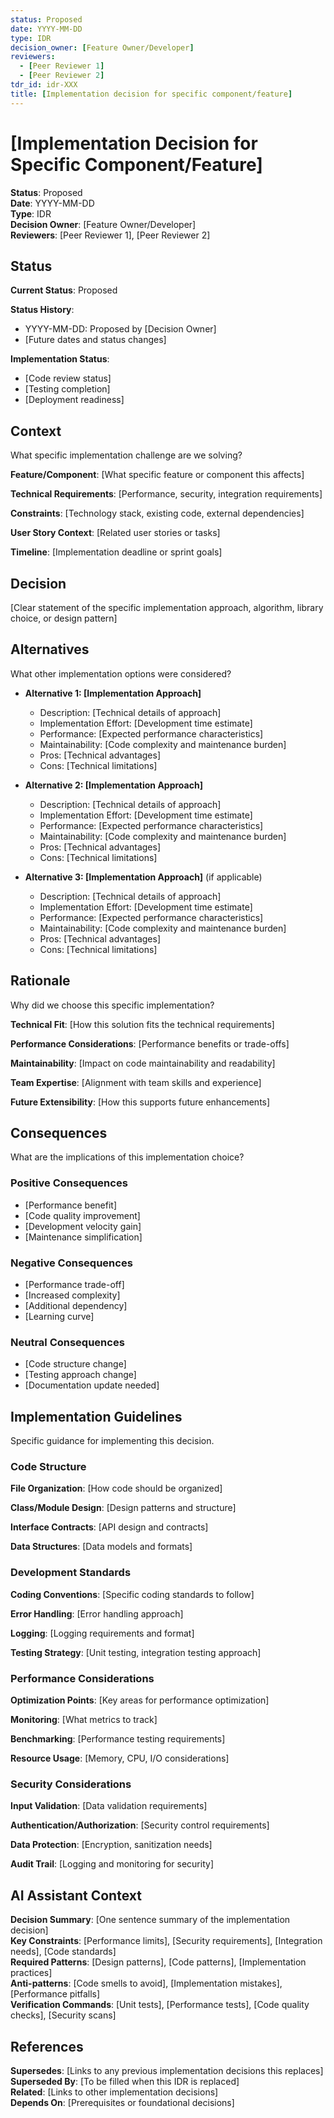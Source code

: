 ```yaml
---
status: Proposed
date: YYYY-MM-DD
type: IDR
decision_owner: [Feature Owner/Developer]
reviewers: 
  - [Peer Reviewer 1]
  - [Peer Reviewer 2]
tdr_id: idr-XXX
title: [Implementation decision for specific component/feature]
---
```


# [Implementation Decision for Specific Component/Feature]

**Status**: Proposed  
**Date**: YYYY-MM-DD  
**Type**: IDR  
**Decision Owner**: [Feature Owner/Developer]  
**Reviewers**: [Peer Reviewer 1], [Peer Reviewer 2]  

## Status

**Current Status**: Proposed

**Status History**:
- YYYY-MM-DD: Proposed by [Decision Owner]
- [Future dates and status changes]

**Implementation Status**:
- [Code review status]
- [Testing completion]
- [Deployment readiness]

## Context

What specific implementation challenge are we solving?

**Feature/Component**: [What specific feature or component this affects]

**Technical Requirements**: [Performance, security, integration requirements]

**Constraints**: [Technology stack, existing code, external dependencies]

**User Story Context**: [Related user stories or tasks]

**Timeline**: [Implementation deadline or sprint goals]

## Decision

[Clear statement of the specific implementation approach, algorithm, library choice, or design pattern]

## Alternatives

What other implementation options were considered?

- **Alternative 1: [Implementation Approach]**
  - Description: [Technical details of approach]
  - Implementation Effort: [Development time estimate]
  - Performance: [Expected performance characteristics]
  - Maintainability: [Code complexity and maintenance burden]
  - Pros: [Technical advantages]
  - Cons: [Technical limitations]

- **Alternative 2: [Implementation Approach]**
  - Description: [Technical details of approach]
  - Implementation Effort: [Development time estimate]
  - Performance: [Expected performance characteristics]
  - Maintainability: [Code complexity and maintenance burden]
  - Pros: [Technical advantages]
  - Cons: [Technical limitations]

- **Alternative 3: [Implementation Approach]** (if applicable)
  - Description: [Technical details of approach]
  - Implementation Effort: [Development time estimate]
  - Performance: [Expected performance characteristics]
  - Maintainability: [Code complexity and maintenance burden]
  - Pros: [Technical advantages]
  - Cons: [Technical limitations]

## Rationale

Why did we choose this specific implementation?

**Technical Fit**: [How this solution fits the technical requirements]

**Performance Considerations**: [Performance benefits or trade-offs]

**Maintainability**: [Impact on code maintainability and readability]

**Team Expertise**: [Alignment with team skills and experience]

**Future Extensibility**: [How this supports future enhancements]

## Consequences

What are the implications of this implementation choice?

### Positive Consequences

- [Performance benefit]
- [Code quality improvement]
- [Development velocity gain]
- [Maintenance simplification]

### Negative Consequences

- [Performance trade-off]
- [Increased complexity]
- [Additional dependency]
- [Learning curve]

### Neutral Consequences

- [Code structure change]
- [Testing approach change]
- [Documentation update needed]

## Implementation Guidelines

Specific guidance for implementing this decision.

### Code Structure

**File Organization**: [How code should be organized]

**Class/Module Design**: [Design patterns and structure]

**Interface Contracts**: [API design and contracts]

**Data Structures**: [Data models and formats]

### Development Standards

**Coding Conventions**: [Specific coding standards to follow]

**Error Handling**: [Error handling approach]

**Logging**: [Logging requirements and format]

**Testing Strategy**: [Unit testing, integration testing approach]

### Performance Considerations

**Optimization Points**: [Key areas for performance optimization]

**Monitoring**: [What metrics to track]

**Benchmarking**: [Performance testing requirements]

**Resource Usage**: [Memory, CPU, I/O considerations]

### Security Considerations

**Input Validation**: [Data validation requirements]

**Authentication/Authorization**: [Security control requirements]

**Data Protection**: [Encryption, sanitization needs]

**Audit Trail**: [Logging and monitoring for security]

## AI Assistant Context

**Decision Summary**: [One sentence summary of the implementation decision]  
**Key Constraints**: [Performance limits], [Security requirements], [Integration needs], [Code standards]  
**Required Patterns**: [Design patterns], [Code patterns], [Implementation practices]  
**Anti-patterns**: [Code smells to avoid], [Implementation mistakes], [Performance pitfalls]  
**Verification Commands**: [Unit tests], [Performance tests], [Code quality checks], [Security scans]  

## References

**Supersedes**: [Links to any previous implementation decisions this replaces]  
**Superseded By**: [To be filled when this IDR is replaced]  
**Related**: [Links to other implementation decisions]  
**Depends On**: [Prerequisites or foundational decisions]  
